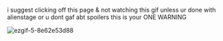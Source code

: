 i suggest clicking off this page & not watching this gif unless ur done with alienstage
or u dont gaf abt spoilers this is your ONE WARNING

![ezgif-5-8e62e53d88](https://github.com/user-attachments/assets/8b5dbe11-456e-4c3f-8e1e-8cccf3b06074)
